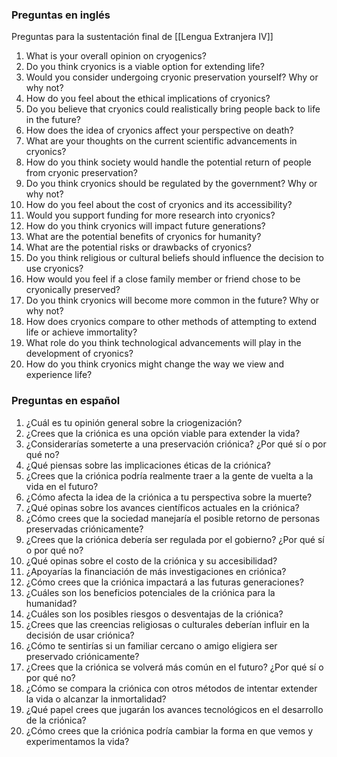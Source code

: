 ### Preguntas en inglés
Preguntas para la sustentación final de [[Lengua Extranjera IV]]

1. What is your overall opinion on cryogenics?
2. Do you think cryonics is a viable option for extending life?
3. Would you consider undergoing cryonic preservation yourself? Why or why not?
4. How do you feel about the ethical implications of cryonics?
5. Do you believe that cryonics could realistically bring people back to life in the future?
6. How does the idea of cryonics affect your perspective on death?
7. What are your thoughts on the current scientific advancements in cryonics?
8. How do you think society would handle the potential return of people from cryonic preservation?
9. Do you think cryonics should be regulated by the government? Why or why not?
10. How do you feel about the cost of cryonics and its accessibility?
11. Would you support funding for more research into cryonics?
12. How do you think cryonics will impact future generations?
13. What are the potential benefits of cryonics for humanity?
14. What are the potential risks or drawbacks of cryonics?
15. Do you think religious or cultural beliefs should influence the decision to use cryonics?
16. How would you feel if a close family member or friend chose to be cryonically preserved?
17. Do you think cryonics will become more common in the future? Why or why not?
18. How does cryonics compare to other methods of attempting to extend life or achieve immortality?
19. What role do you think technological advancements will play in the development of cryonics?
20. How do you think cryonics might change the way we view and experience life?

### Preguntas en español

1. ¿Cuál es tu opinión general sobre la criogenización?
2. ¿Crees que la criónica es una opción viable para extender la vida?
3. ¿Considerarías someterte a una preservación criónica? ¿Por qué sí o por qué no?
4. ¿Qué piensas sobre las implicaciones éticas de la criónica?
5. ¿Crees que la criónica podría realmente traer a la gente de vuelta a la vida en el futuro?
6. ¿Cómo afecta la idea de la criónica a tu perspectiva sobre la muerte?
7. ¿Qué opinas sobre los avances científicos actuales en la criónica?
8. ¿Cómo crees que la sociedad manejaría el posible retorno de personas preservadas criónicamente?
9. ¿Crees que la criónica debería ser regulada por el gobierno? ¿Por qué sí o por qué no?
10. ¿Qué opinas sobre el costo de la criónica y su accesibilidad?
11. ¿Apoyarías la financiación de más investigaciones en criónica?
12. ¿Cómo crees que la criónica impactará a las futuras generaciones?
13. ¿Cuáles son los beneficios potenciales de la criónica para la humanidad?
14. ¿Cuáles son los posibles riesgos o desventajas de la criónica?
15. ¿Crees que las creencias religiosas o culturales deberían influir en la decisión de usar criónica?
16. ¿Cómo te sentirías si un familiar cercano o amigo eligiera ser preservado criónicamente?
17. ¿Crees que la criónica se volverá más común en el futuro? ¿Por qué sí o por qué no?
18. ¿Cómo se compara la criónica con otros métodos de intentar extender la vida o alcanzar la inmortalidad?
19. ¿Qué papel crees que jugarán los avances tecnológicos en el desarrollo de la criónica?
20. ¿Cómo crees que la criónica podría cambiar la forma en que vemos y experimentamos la vida?